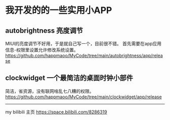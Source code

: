 # 我开发的的一些实用小APP

## autobrightness 亮度调节
MIUI的亮度调节不好用，于是就自己写一个，目前很不错。
首先需要在app应用信息-权限里设置允许修改系统设置。
https://github.com/happmaoo/MyCode/tree/main/autobrightness/app/release

## clockwidget 一个最简洁的桌面时钟小部件
简洁，省资源，没有联网啥乱七八糟的权限。
https://github.com/happmaoo/MyCode/tree/main/clockwidget/app/release


---

my bilibili 主页
https://space.bilibili.com/8286319
